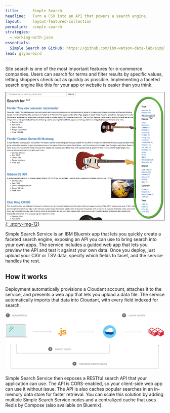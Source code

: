 ```yaml
---
title:      Simple Search
headline:   Turn a CSV into an API that powers a search engine.
layout:     layout-featured-collection
permalink:  simple-search
strategies: 
  - working-with-json
essentials:
  Simple Search on GitHub: https://github.com/ibm-watson-data-lab/simple-search-service
lead: glynn-bird
---
```



Site search is one of the most important features for e-commerce companies. Users can search for terms and filter results by specific values, letting shoppers check out as quickly as possible. Implementing a faceted search engine like this for your app or website is easier than you think.

<a href="/img/search-facets.png">![On this guitar search site, click a link on the right to narrow down results and find exactly what you want.](/img/search-facets.png){: .story-img-12}</a>

Simple Search Service is an IBM Bluemix app that lets you quickly create a faceted search engine, exposing an API you can use to bring search into your own apps. The service includes a guided web app that lets you preview the API and test it against your own data. Once you deploy, just upload your CSV or TSV data, specify which fields to facet, and the service handles the rest.

## How it works

Deployment automatically provisions a Cloudant account, attaches it to the service, and presents a web app that lets you upload a data file. The service automatically imports that data into Cloudant, with every field indexed for search.

![Architecture diagram of Simple Search Service](/img/simple-search-diagram.png)

Simple Search Service then exposes a RESTful search API that your application can use. The API is CORS-enabled, so your client-side web app can use it without issue. The API is also caches popular searches in an in-memory data store for faster retrieval. You can scale this solution by adding multiple Simple Search Service nodes and a centralized cache that uses Redis by Compose (also available on Bluemix).